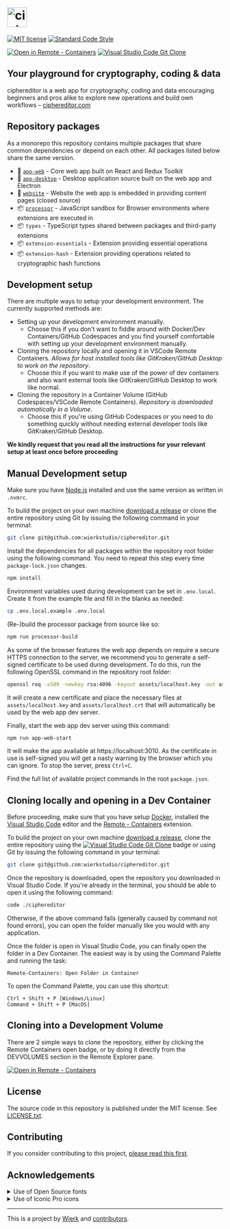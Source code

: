 
<h1>
  <a href="https://ciphereditor.com">
    <img src="https://cdn.ciphereditor.com/assets/images/logo-ciphereditor-full-horizontal-light-pill.svg" alt="ciphereditor" height="46" />
  </a>
</h1>

[![MIT license](https://img.shields.io/badge/license-MIT-brightgreen.svg?style=flat-square)](LICENSE.txt)
[![Standard Code Style](https://img.shields.io/badge/code_style-standard-brightgreen.svg?style=flat-square)](https://standardjs.com)

[![Open in Remote - Containers](https://img.shields.io/static/v1?label=Remote%20-%20Containers&message=Open&color=blue&logo=visualstudiocode)](https://vscode.dev/redirect?url=vscode://ms-vscode-remote.remote-containers/cloneInVolume?url=https://github.com/wierkstudio/ciphereditor)
[![Visual Studio Code Git Clone](https://img.shields.io/static/v1?label=VSC%20Git&message=Clone&color=blue&logo=visualstudiocode)](https://vscode.dev/redirect?url=vscode://vscode.git/clone?url=https://github.com/wierkstudio/ciphereditor)

## Your playground for cryptography, coding & data

ciphereditor is a web app for cryptography, coding and data encouraging beginners and pros alike to explore new operations and build own workflows – [ciphereditor.com](https://ciphereditor.com)

## Repository packages

As a monorepo this repository contains multiple packages that share common dependencies or depend on each other. All packages listed below share the same version.

- 🚀 [`app-web`](packages/app-web/README.md) - Core web app built on React and Redux Toolkit
- 🚀 [`app-desktop`](packages/app-desktop/README.md) - Desktop application source built on the web app and Electron
- 🚀 [`website`](packages/website/README.md) - Website the web app is embedded in providing content pages (closed source)
- 📦 [`processor`](packages/processor/README.md) - JavaScript sandbox for Browser environments where extensions are executed in
- 📦 `types` - TypeScript types shared between packages and third-party extensions
- 📦 `extension-essentials` - Extension providing essential operations
- 📦 `extension-hash` - Extension providing operations related to cryptographic hash functions

## Development setup

There are multiple ways to setup your development environment. The currently supported methods are: 
- Setting up your development environment manually. 
  - Choose this if you don't want to fiddle around with Docker/Dev Containers/GitHub Codespaces and you find yourself comfortable with setting up your development environment manually.
- Cloning the repository locally and opening it in VSCode Remote Containers. *Allows for host installed tools like GitKraken/GitHub Desktop to work on the repository*.
  - Choose this if you want to make use of the power of dev containers and also want external tools like GitKraken/GitHub Desktop to work like normal.
- Cloning the repository in a Container Volume (GitHub Codespaces/VSCode Remote Containers). *Repository is downloaded automatically in a Volume*.
  - Choose this if you're using GitHub Codespaces or you need to do something quickly without needing external developer tools like GitKraken/GitHub Desktop.

**We kindly request that you read all the instructions for your relevant setup at least once before proceeding**

## Manual Development setup

Make sure you have [Node.js](https://nodejs.org/en/) installed and use the same version as written in `.nvmrc`.

To build the project on your own machine [download a release](https://github.com/wierkstudio/ciphereditor/releases) or clone the entire repository using Git by issuing the following command in your terminal:

```bash
git clone git@github.com:wierkstudio/ciphereditor.git
```

Install the dependencies for all packages within the repository root folder using the following command. You need to repeat this step every time `package-lock.json` changes.

```bash
npm install
```

Environment variables used during development can be set in `.env.local`. Create it from the example file and fill in the blanks as needed:

```bash
cp .env.local.example .env.local
```

(Re-)build the processor package from source like so:

```bash
npm run processor-build
```

As some of the browser features the web app depends on require a secure HTTPS connection to the server, we recommend you to generate a self-signed certificate to be used during development. To do this, run the following OpenSSL command in the repository root folder:

```bash
openssl req -x509 -newkey rsa:4096 -keyout assets/localhost.key -out assets/localhost.crt -sha256 -days 365 -nodes -subj '/CN=localhost'
```

It will create a new certificate and place the necessary files at `assets/localhost.key` and `assets/localhost.crt` that will automatically be used by the web app dev server.

Finally, start the web app dev server using this command:

```bash
npm run app-web-start
```

It will make the app available at https://localhost:3010. As the certificate in use is self-signed you will get a nasty warning by the browser which you can ignore. To stop the server, press `Ctrl+C`.

Find the full list of available project commands in the root `package.json`.

## Cloning locally and opening in a Dev Container

Before proceeding, make sure that you have setup [Docker](https://www.docker.com/get-started/), installed the [Visual Studio Code](https://code.visualstudio.com/) editor and the [Remote - Containers](https://marketplace.visualstudio.com/items?itemName=ms-vscode-remote.remote-containers) extension.

To build the project on your own machine [download a release](https://github.com/wierkstudio/ciphereditor/releases), clone the entire repository using the [![Visual Studio Code Git Clone](https://img.shields.io/static/v1?label=Git&message=Clone&color=blue&logo=visualstudiocode)](https://vscode.dev/redirect?url=vscode://vscode.git/clone?url=https://github.com/wierkstudio/ciphereditor) badge or using Git by issuing the following command in your terminal:

```bash
git clone git@github.com:wierkstudio/ciphereditor.git
```

Once the repository is downloaded, open the repository you downloaded in Visual Studio Code. If you're already in the terminal, you should be able to open it using the following command:

```bash
code ./ciphereditor
```

Otherwise, if the above command fails (generally caused by command not found errors), you can open the folder manually like you would with any application.

Once the folder is open in Visual Studio Code, you can finally open the folder in a Dev Container. The easiest way is by using the Command Palette and running the task:

```
Remote-Containers: Open Folder in Container
```

To open the Command Palette, you can use this shortcut:

```
Ctrl + Shift + P [Windows/Linux]
Command + Shift + P [MacOS]
```

## Cloning into a Development Volume

There are 2 simple ways to clone the repository, either by clicking the Remote Containers open badge, or by doing it directly from the DEVVOLUMES section in the Remote Explorer pane.

[![Open in Remote - Containers](https://img.shields.io/static/v1?label=Remote%20-%20Containers&message=Open&color=blue&logo=visualstudiocode)](https://vscode.dev/redirect?url=vscode://ms-vscode-remote.remote-containers/cloneInVolume?url=https://github.com/wierkstudio/ciphereditor)

## License

The source code in this repository is published under the MIT license. See [LICENSE.txt](LICENSE.txt).

## Contributing

If you consider contributing to this project, [please read this first](CONTRIBUTING.md).

## Acknowledgements

<details><summary>Use of Open Source fonts</summary>

We use fonts licensed under the [SIL Open Font License, 1.1](http://scripts.sil.org/OFL):

- LexendDeca[wght].ttf: Copyright 2019 The Lexend Project Authors ([https://github.com/googlefonts/lexend](https://github.com/googlefonts/lexend))
- IBMPlexMono-Regular.ttf: Copyright 2017 IBM Corp. All rights reserved.

</details>

<details><summary>Use of Iconic Pro icons</summary>

We use [Iconic Pro](https://iconic.app) icons in this project.

Copyright (c) Iconic

Iconic Pro icons are copyrighted. Redistribution is not permitted. Use in source and binary forms, with or without modification, is allowed if you own an Iconic Pro license.

</details>

---

This is a project by [Wierk](https://wierk.lu/) and [contributors](https://github.com/wierkstudio/ciphereditor/graphs/contributors).
